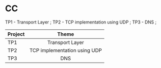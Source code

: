 # CC
TP1 - Transport Layer ; 
TP2 - TCP implementation using UDP ; 
TP3 - DNS ; 

| Project   |      Theme                |  
|-----------|:-------------------------:|
| TP1 |  Transport Layer                | 
| TP2 |  TCP implementation using UDP   |   
| TP3 | DNS                             |   
